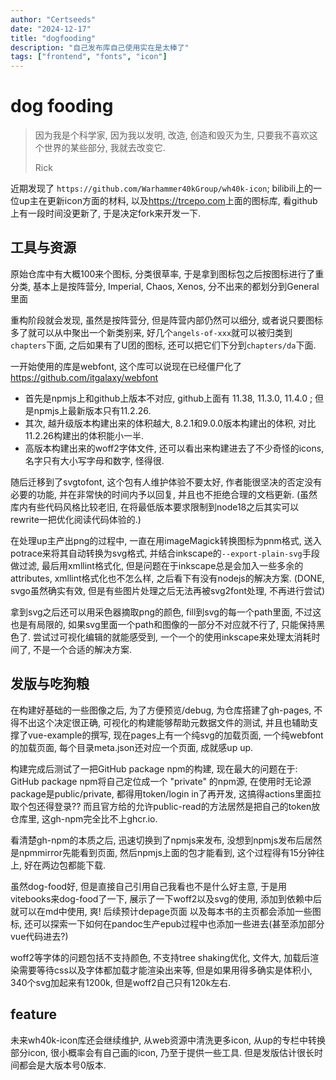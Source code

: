 ```yaml
---
author: "Certseeds"
date: "2024-12-17"
title: "dogfooding"
description: "自己发布库自己使用实在是太棒了"
tags: ["frontend", "fonts", "icon"]
---
```


# dog fooding

> 因为我是个科学家, 因为我以发明, 改造, 创造和毁灭为生, 只要我不喜欢这个世界的某些部分, 我就去改变它.
>
> Rick

近期发现了 `https://github.com/Warhammer40kGroup/wh40k-icon`; bilibili上的一位up主在更新icon方面的材料, 以及<https://trcepo.com>上面的图标库, 看github上有一段时间没更新了, 于是决定fork来开发一下.

## 工具与资源

原始仓库中有大概100来个图标, 分类很草率, 于是拿到图标包之后按图标进行了重分类, 基本上是按阵营分, Imperial, Chaos, Xenos, 分不出来的都划分到General里面

重构阶段就会发现, 虽然是按阵营分, 但是阵营内部仍然可以细分, 或者说只要图标多了就可以从中聚出一个新类别来, 好几个`angels-of-xxx`就可以被归类到`chapters`下面, 之后如果有了U团的图标, 还可以把它们下分到`chapters/da`下面.

一开始使用的库是webfont, 这个库可以说现在已经僵尸化了 <https://github.com/itgalaxy/webfont>

+ 首先是npmjs上和github上版本不对应, github上面有 11.38, 11.3.0, 11.4.0 ; 但是npmjs上最新版本只有11.2.26.
+ 其次, 越升级版本构建出来的体积越大, 8.2.1和9.0.0版本构建出的体积, 对比11.2.26构建出的体积能小一半.
+ 高版本构建出来的woff2字体文件, 还可以看出来构建进去了不少奇怪的icons, 名字只有大小写字母和数字, 怪得很.

随后迁移到了svgtofont, 这个包有人维护体验不要太好, 作者能很坚决的否定没有必要的功能, 并在非常快的时间内予以回复, 并且也不拒绝合理的文档更新. (虽然库内有些代码风格比较老旧, 在将最低版本要求限制到node18之后其实可以rewrite一把优化阅读代码体验的.)

在处理up主产出png的过程中, 一直在用imageMagick转换图标为pnm格式, 送入potrace来将其自动转换为svg格式, 并结合inkscape的`--export-plain-svg`手段做过滤, 最后用xmllint格式化, 但是问题在于inkscape总是会加入一些多余的attributes, xmllint格式化也不怎么样, 之后看下有没有nodejs的解决方案. (DONE, svgo虽然确实有效, 但是有些图片处理之后无法再被svg2font处理, 不再进行尝试)

拿到svg之后还可以用采色器摘取png的颜色, fill到svg的每一个path里面, 不过这也是有局限的, 如果svg里面一个path和图像的一部分不对应就不行了, 只能保持黑色了. 尝试过可视化编辑的就能感受到, 一个一个的使用inkscape来处理太消耗时间了, 不是一个合适的解决方案.

## 发版与吃狗粮

在构建好基础的一些图像之后, 为了方便预览/debug, 为仓库搭建了gh-pages, 不得不出这个决定很正确, 可视化的构建能够帮助元数据文件的测试, 并且也辅助支撑了vue-example的撰写, 现在pages上有一个纯svg的加载页面, 一个纯webfont的加载页面, 每个目录meta.json还对应一个页面, 成就感up up.

构建完成后测试了一把GitHub package npm的构建, 现在最大的问题在于: GitHub package npm将自己定位成一个 "private" 的npm源, 在使用时无论源package是public/private, 都得用token/login in了再开发, 这搞得actions里面拉取个包还得登录?? 而且官方给的允许public-read的方法居然是把自己的token放仓库里, 这gh-npm完全比不上ghcr.io.

看清楚gh-npm的本质之后, 迅速切换到了npmjs来发布, 没想到npmjs发布后居然是npmmirror先能看到页面, 然后npmjs上面的包才能看到, 这个过程得有15分钟往上, 好在两边包都能下载.

虽然dog-food好, 但是直接自己引用自己我看也不是什么好主意, 于是用vitebooks来dog-food了一下, 展示了一下woff2以及svg的使用, 添加到依赖中后就可以在md中使用, 爽! 后续预计depage页面 以及每本书的主页都会添加一些图标, 还可以探索一下如何在pandoc生产epub过程中也添加一些进去(甚至添加部分vue代码进去?)

woff2等字体的问题包括不支持颜色, 不支持tree shaking优化, 文件大, 加载后渲染需要等待css以及字体都加载才能渲染出来等, 但是如果用得多确实是体积小, 340个svg加起来有1200k, 但是woff2自己只有120k左右.

## feature

未来wh40k-icon库还会继续维护, 从web资源中清洗更多icon, 从up的专栏中转换部分icon, 很小概率会有自己画的icon, 乃至于提供一些工具. 但是发版估计很长时间都会是大版本号0版本.
